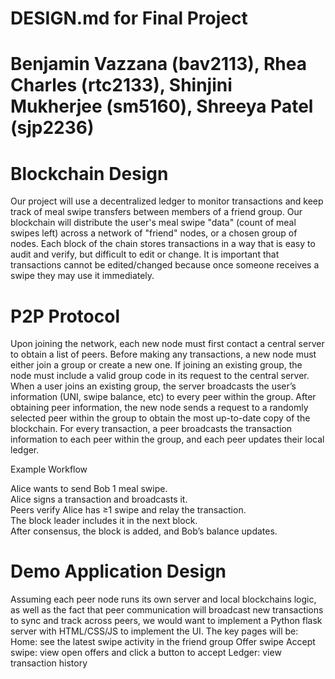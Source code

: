 
# DESIGN.md for Final Project

# Benjamin Vazzana (bav2113), Rhea Charles (rtc2133), Shinjini Mukherjee (sm5160), Shreeya Patel (sjp2236)

# Blockchain Design
Our project will use a decentralized ledger to monitor transactions and keep track of meal swipe transfers between members of a friend group. Our blockchain will distribute the user's meal swipe "data" (count of meal swipes left) across a network of "friend" nodes, or a chosen group of nodes. Each block of the chain stores transactions in a way that is easy to audit and verify, but difficult to edit or change. It is important that transactions cannot be edited/changed because once someone receives a swipe they may use it immediately. 


# P2P Protocol
Upon joining the network, each new node must first contact a central server to obtain a list of peers. Before making any transactions, a new node must either join a group or create a new one. If joining an existing group, the node must include a valid group code in its request to the central server. When a user joins an existing group, the server broadcasts the user’s information (UNI, swipe balance, etc) to every peer within the group. After obtaining peer information, the new node sends a request to a randomly selected peer within the group to obtain the most up-to-date copy of the blockchain. For every transaction, a peer broadcasts the transaction information to each peer within the group, and each peer updates their local ledger.

Example Workflow 

Alice wants to send Bob 1 meal swipe.  
Alice signs a transaction and broadcasts it.  
Peers verify Alice has ≥1 swipe and relay the transaction.  
The block leader includes it in the next block.  
After consensus, the block is added, and Bob’s balance updates.  

# Demo Application Design
Assuming each peer node runs its own server and local blockchains logic, as well as the fact that peer communication will broadcast new transactions to sync and track across peers, we would want to implement a Python flask server with HTML/CSS/JS to implement the UI. The key pages will be:
Home: see the latest swipe activity in the friend group
Offer swipe
Accept swipe: view open offers and click a button to accept
Ledger: view transaction history

